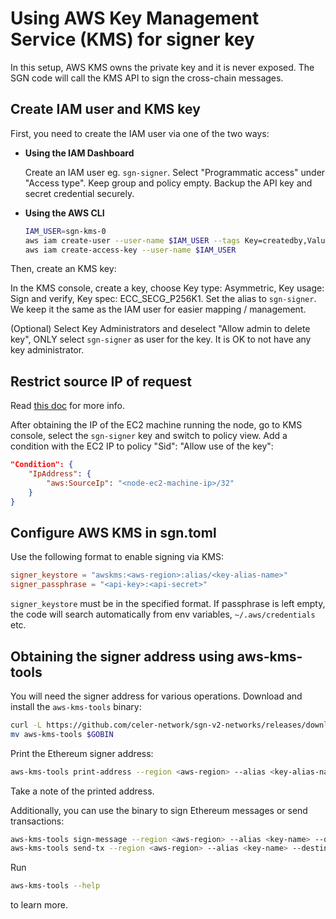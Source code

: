 # Using AWS Key Management Service (KMS) for signer key

In this setup, AWS KMS owns the private key and it is never exposed. The SGN code will call the KMS API to sign the cross-chain messages.

## Create IAM user and KMS key

First, you need to create the IAM user via one of the two ways:

  - **Using the IAM Dashboard**

    Create an IAM user eg. `sgn-signer`. Select "Programmatic access" under "Access type". Keep group and policy empty. Backup the API key and secret credential securely.

  - **Using the AWS CLI**

    ```sh
    IAM_USER=sgn-kms-0
    aws iam create-user --user-name $IAM_USER --tags Key=createdby,Value=`whoami`
    aws iam create-access-key --user-name $IAM_USER
    ```

Then, create an KMS key:

In the KMS console, create a key, choose Key type: Asymmetric, Key usage: Sign and verify, Key spec: ECC_SECG_P256K1. Set the alias to `sgn-signer`. We keep it the same as the IAM user for easier mapping / management.

(Optional) Select Key Administrators and deselect "Allow admin to delete key", ONLY select `sgn-signer` as user for the key. It is OK to not have any key administrator.

## Restrict source IP of request

Read [this doc](https://docs.aws.amazon.com/kms/latest/developerguide/policy-conditions.html#conditions-aws-ip-address) for more info.

After obtaining the IP of the EC2 machine running the node, go to KMS console, select the `sgn-signer` key and switch to policy view. Add a condition with the EC2 IP to policy "Sid": "Allow use of the key":

```json
"Condition": {
    "IpAddress": {
        "aws:SourceIp": "<node-ec2-machine-ip>/32"
    }
}
```

## Configure AWS KMS in sgn.toml

Use the following format to enable signing via KMS:

```toml
signer_keystore = "awskms:<aws-region>:alias/<key-alias-name>"
signer_passphrase = "<api-key>:<api-secret>"
```

`signer_keystore` must be in the specified format. If passphrase is left empty, the code will search automatically from env variables, `~/.aws/credentials` etc.

## Obtaining the signer address using aws-kms-tools

You will need the signer address for various operations. Download and install the `aws-kms-tools` binary:

```sh
curl -L https://github.com/celer-network/sgn-v2-networks/releases/download/v1.6.1/aws-kms-tools-linux-amd64.tar.gz | tar -xz
mv aws-kms-tools $GOBIN
```

Print the Ethereum signer address:

```sh
aws-kms-tools print-address --region <aws-region> --alias <key-alias-name>
```

Take a note of the printed address.

Additionally, you can use the binary to sign Ethereum messages or send transactions:

```sh
aws-kms-tools sign-message --region <aws-region> --alias <key-name> --data "0x1234"
aws-kms-tools send-tx --region <aws-region> --alias <key-name> --destination <address> --value 1 --data "0x1234"
```

Run

```sh
aws-kms-tools --help
```

to learn more.
